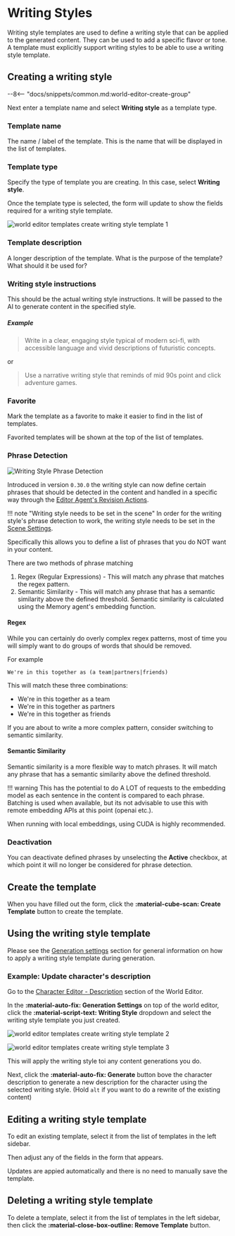 # Writing Styles

Writing style templates are used to define a writing style that can be applied to the generated content. They can be used to add a specific flavor or tone. A template must explicitly support writing styles to be able to use a writing style template.

## Creating a writing style

--8<-- "docs/snippets/common.md:world-editor-create-group"

Next enter a template name and select **Writing style** as a template type.

### Template name

The name / label of the template. This is the name that will be displayed in the list of templates.

### Template type

Specify the type of template you are creating. In this case, select **Writing style**.

Once the template type is selected, the form will update to show the fields required for a writing style template.

![world editor templates create writing style template 1](/talemate/img/0.26.0/world-editor-templates-create-writing-style-template-1.png)

### Template description

A longer description of the template. What is the purpose of the template? What should it be used for?

### Writing style instructions

This should be the actual writing style instructions. It will be passed to the AI to generate content in the specified style.

##### Example

> Write in a clear, engaging style typical of modern sci-fi, with accessible language and vivid descriptions of futuristic concepts.

or

> Use a narrative writing style that reminds of mid 90s point and click adventure games.

### Favorite

Mark the template as a favorite to make it easier to find in the list of templates.

Favorited templates will be shown at the top of the list of templates.

### Phrase Detection

![Writing Style Phrase Detection](/talemate/img/0.30.0/writing-style-phrase-detection.png)

Introduced in version `0.30.0` the writing style can now define certain phrases that should be detected in the content and handled in a specific way through the [Editor Agent's Revision Actions](/talemate/user-guide/agents/editor/settings#revision).

!!! note "Writing style needs to be set in the scene"
    In order for the writing style's phrase detection to work, the writing style needs to be set in the [Scene Settings](/talemate/user-guide/world-editor/scene/settings).

Specifically this allows you to define a list of phrases that you do NOT want in your content. 

There are two methods of phrase matching

1. Regex (Regular Expressions) - This will match any phrase that matches the regex pattern.
2. Semantic Similarity - This will match any phrase that has a semantic similarity above the defined threshold. Semantic similarity is calculated using the Memory agent's embedding function.

#### Regex

While you can certainly do overly complex regex patterns, most of time you will simply want to do groups of words that should be removed.

For example

```
We're in this together as (a team|partners|friends)
```

This will match these three combinations:

- We're in this together as a team
- We're in this together as partners
- We're in this together as friends

If you are about to write a more complex pattern, consider switching to semantic similarity.

#### Semantic Similarity

Semantic similarity is a more flexible way to match phrases. It will match any phrase that has a semantic similarity above the defined threshold.

!!! warning
    This has the potential to do A LOT of requests to the embedding model as each sentence in the content is compared to each phrase. Batching is used when available, but its not advisable to use this with remote embedding APIs at this point (openai etc.).

When running with local embeddings, using CUDA is highly recommended.


### Deactivation

You can deactivate defined phrases by unselecting the **Active** checkbox, at which point it will no longer be considered for phrase detection.

## Create the template

When you have filled out the form, click the **:material-cube-scan: Create Template** button to create the template.

## Using the writing style template

Please see the [Generation settings](/talemate/user-guide/world-editor/generation-settings) section for general information on how to apply a writing style template during generation.

### Example: Update character's description

Go to the [Character Editor - Description](/talemate/user-guide/world-editor/characters/description) section of the World Editor.

In the **:material-auto-fix: Generation Settings** on top of the world editor, click the **:material-script-text: Writing Style** dropdown and select the writing style template you just created.

![world editor templates create writing style template 2](/talemate/img/0.26.0/world-editor-templates-create-writing-style-template-2.png)

![world editor templates create writing style template 3](/talemate/img/0.26.0/world-editor-templates-create-writing-style-template-3.png)

This will apply the writing style toi any content generations you do.

Next, click the **:material-auto-fix: Generate** button bove the character description to generate a new description for the character using the selected writing style. (Hold `alt` if you want to do a rewrite of the existing content)


## Editing a writing style template

To edit an existing template, select it from the list of templates in the left sidebar.

Then adjust any of the fields in the form that appears.

Updates are appied automatically and there is no need to manually save the template.

## Deleting a writing style template

To delete a template, select it from the list of templates in the left sidebar, then click the **:material-close-box-outline: Remove Template** button.